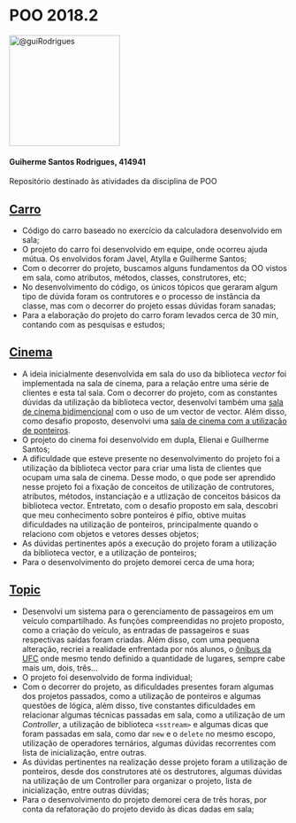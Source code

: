 # POO 2018.2

<img class="avatar rounded-2" src="https://avatars1.githubusercontent.com/u/38701384?s=400&amp;u=e41bebc98d26b89e023a1aa3b29516b9fca940c8&amp;v=4" width="200" height="200" alt="@guiRodrigues">

#### Guiherme Santos Rodrigues, 414941
Repositório destinado às atividades da disciplina de POO


## [Carro](https://github.com/guiRodrigues/poo-2018.2/tree/master/Carro)
- Código do carro baseado no exercício da calculadora desenvolvido em sala;
- O projeto do carro foi desenvolvido em equipe, onde ocorreu ajuda mútua. Os envolvidos foram Javel, Atylla e Guilherme Santos;
- Com o decorrer do projeto, buscamos alguns fundamentos da OO vistos em sala, como atributos, métodos, classes, construtores, etc;
- No desenvolvimento do código, os únicos tópicos que geraram algum tipo de dúvida foram os contrutores e o processo de instância da classe, mas com o decorrer do projeto essas dúvidas foram sanadas;
- Para a elaboração do projeto do carro foram levados cerca de 30 min, contando com as pesquisas e estudos;


## [Cinema](https://github.com/guiRodrigues/poo-2018.2/tree/master/Cinema)
- A ideia inicialmente desenvolvida em sala do uso da biblioteca *vector* foi implementada na sala de cinema, para a relação entre uma série de clientes e esta tal sala. Com o decorrer do projeto, com as constantes dúvidas da utilização da biblioteca vector, desenvolvi também  uma [sala de cinema bidimencional](https://github.com/guiRodrigues/poo-2018.2/blob/master/Cinema/bidimensional.cpp) com o uso de um vector de vector. Além disso, como desafio proposto, desenvolvi uma [sala de cinema com a utilização de ponteiros](https://github.com/guiRodrigues/poo-2018.2/blob/master/Cinema/cinemaPonteiros.cpp).
- O projeto do cinema foi desenvolvido em dupla, Elienai e Guilherme Santos;
- A dificuldade que esteve presente no desenvolvimento do projeto foi a utilização da biblioteca vector para criar uma lista de clientes que ocupam uma sala de cinema. Desse modo, o que pode ser aprendido nesse projeto foi a fixação de conceitos de utilização de contrutores, atributos, métodos, instanciação e a utlização de conceitos básicos da biblioteca vector. Entretato, com o desafio proposto em sala, descobri que meu conhecimento sobre ponteiros é pífio, obtive muitas dificuldades na utilização de ponteiros, principalmente quando o relaciono com objetos e vetores desses objetos;
- As dúvidas pertinentes após a execução do projeto foram a utilização da biblioteca vector, e a utilização de ponteiros;
- Para o desenvolvimento do projeto demorei cerca de uma hora;

## [Topic](https://github.com/guiRodrigues/poo-2018.2/tree/master/Topic)
- Desenvolvi um sistema para o gerenciamento de passageiros em um veículo compartilhado. As funções compreendidas no projeto proposto, como a criação do veículo, as entradas de passageiros e suas respectivas saídas foram criadas. Além disso, com uma pequena alteração, recriei a realidade enfrentada por nós alunos, o [ônibus da UFC](https://github.com/guiRodrigues/poo-2018.2/blob/master/Topic/ufc.cpp) onde mesmo tendo definido a quantidade de lugares, sempre cabe mais um, dois, três...
- O projeto foi desenvolvido de forma individual;
- Com o decorrer do projeto, as dificuldades presentes foram algumas dos projetos passados, como a utilização de ponteiros e algumas questões de lógica, além disso, tive constantes dificuldades em relacionar algumas técnicas passadas em sala, como a utilização de um _Controller_, a utilização de biblioteca ```<sstream>``` e algumas dicas que foram passadas em sala, como dar `new` e o `delete` no mesmo escopo, utilização de operadores ternários, algumas dúvidas recorrentes com lista de inicialização, entre outras.
- As dúvidas pertinentes na realização desse projeto foram a utilização de ponteiros, desde dos construtores até os destrutores, algumas dúvidas na utilização de um Controller para organizar o projeto, lista de inicialização, entre outras dúvidas;
- Para o desenvolvimento do projeto demorei cera de três horas, por conta da refatoração do projeto devido às dicas dadas em sala;
